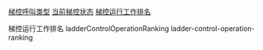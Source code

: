 [梯控呼叫类型](ladderControlCallType.vue)
[当前梯控状态](currentLadderControlStatus.vue)
[梯控运行工作排名](ladderControlOperationRanking.vue)

梯控运行工作排名
ladderControlOperationRanking
ladder-control-operation-ranking